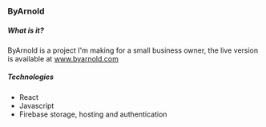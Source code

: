 ### ByArnold

##### What is it?
ByArnold is a project I'm making for a small business owner, the live version is available at www.byarnold.com

##### Technologies
- React
- Javascript
- Firebase storage, hosting and authentication
